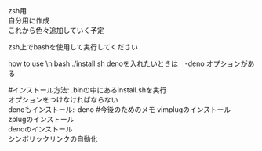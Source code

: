 zsh用  
自分用に作成  
これから色々追加していく予定

zsh上でbashを使用して実行してください

how to use \n
bash ./install.sh
denoを入れたいときは　-deno オプションがある

#インストール方法:
.binの中にあるinstall.shを実行  
オプションをつけなければならない  
denoもインストール:-deno
#今後のためのメモ
vimplugのインストール  
zplugのインストール  
denoのインストール  
シンボリックリンクの自動化

